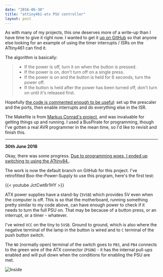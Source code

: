 ```yaml
---
date: "2016-06-30"
title: "attiny461-atx PSU controller"
layout: post
---
```


As with many of my projects, this one deserves more of a write-up than I have
time to give it right now. I wanted to get it [up on GitHub][gh] so that
anyone else looking for an example of using the timer interrupts / ISRs on the
ATtiny461 can find it.

The algorithm is basically:

> * If the power is off, turn it on when the button is pressed.
> * If the power is on, don't turn off on a single press.
> * If the power is on and the button is held for 6 seconds, turn the power off.
> * If the button is held after the power has been turned off, don't turn on
>   until it's released first.

Hopefully [the code is commented enough to be useful][c]: set up the prescaler
and the ports, then enable interrupts and do everything else in the ISR.

The Makefile is from [Markus Conrad's project][p], and was invaluable for
getting things up and running. I used a BusPirate for programming, though I've
gotten a real AVR programmer in the mean time, so I'd like to revisit and
finish this.

<hr>

**30th June 2016**

Okay, there was some progress. [Due to programming woes, I ended up switching
to using the ATtiny84.](https://insom.github.io/journal/2016/06/21/).

The work is now the default branch on GitHub for this project. I've
retrofitted Boo-the-Power-Supply to use this program, here's the first test:

{{< youtube JctCwt6r1HY >}}

ATX power supplies have a stand-by (`5VSB`) which provides 5V even when the
computer is off. This is so that the motherboard, running something pretty
similar to my code above, can have enough power to check if it needs to turn
the full PSU on. That may be because of a button press, or an interrupt, or a
timer - whatever.

I've wired `VCC` on the tiny to `5VSB`. Ground to ground, which is also where
the negative terminal of the lamp in the button is wired and to `C` terminal
of the push button switch.

The `NO` (normally open) terminal of the switch goes to `PB3`, and `PB4`
connects to the green wire of the ATX connector (`PSON`) - it has the internal
pull-ups enabled and will pull down when the conditions for enabling the PSU
are met.

![Inside](https://c3.staticflickr.com/8/7576/27718315530_62b64ae045_b.jpg)

[p]: https://github.com/internaut/attiny-instructable/
[gh]: https://github.com/insom/attiny461-atx
[c]: https://github.com/insom/attiny461-atx/blob/master/main.c
